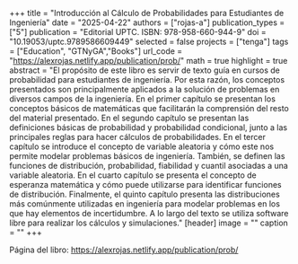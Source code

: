 +++
title = "Introducción al Cálculo de Probabilidades para Estudiantes de Ingeniería"
date = "2025-04-22"
authors = ["rojas-a"]
publication_types = ["5"]
publication = "Editorial UPTC. ISBN: 978-958-660-944-9"
doi = "10.19053/uptc.9789586609449"
selected = false
projects = ["tenga"]
tags = ["Education", "GTNyGA","Books"]
url_code = "https://alexrojas.netlify.app/publication/prob/"
math = true
highlight = true
abstract = "El propósito de este libro es servir de texto guía en cursos de probabilidad para estudiantes de ingeniería. Por esta razón, los conceptos presentados son principalmente aplicados a la solución de problemas en diversos campos de la ingeniería. En el primer capítulo se presentan los conceptos básicos de matemáticas que facilitarán la comprensión del resto del material presentado. En el segundo capítulo se presentan las definiciones básicas de probabilidad y probabilidad condicional, junto a las principales reglas para hacer cálculos de probabilidades. En el tercer capítulo se introduce el concepto de variable aleatoria y cómo este nos permite modelar problemas básicos de ingeniería. También, se definen las funciones de distribución, probabilidad, fiabilidad y cuantil asociadas a una variable aleatoria. En el cuarto capítulo se presenta el concepto de esperanza matemática y cómo puede utilizarse para identificar funciones de distribución. Finalmente, el quinto capítulo presenta las distribuciones más comúnmente utilizadas en ingeniería para modelar problemas en los que hay elementos de incertidumbre. A lo largo del texto se utiliza software libre para realizar los cálculos y simulaciones."
[header]
image = ""
caption = ""
+++

Página del libro: https://alexrojas.netlify.app/publication/prob/



<!--
[Más información]()
<img src="https://simehbucket.s3.amazonaws.com/images/7a665c7977e7b9df2eee119f35d5bef9-medium.jpg" width=200>

<img src="https://simehbucket.s3.amazonaws.com/images/7a665c7977e7b9df2eee119f35ce433c-medium.jpg" width= 200>

[Más información](https://editorial.uptc.edu.co/gpd-la-arqueologia-matematica-9789586604956.html)
-->





